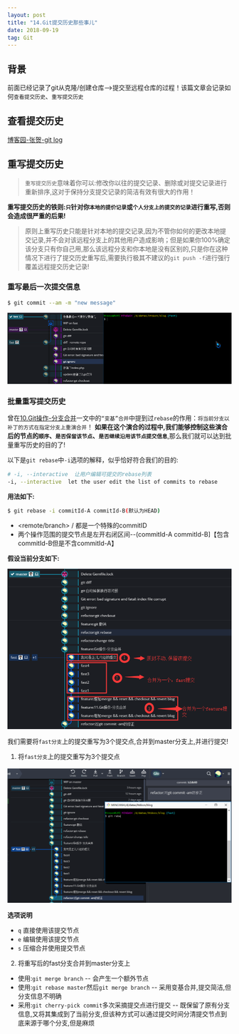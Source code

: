 ```yaml
---
layout: post
title: "14.Git提交历史那些事儿"
date: 2018-09-19
tag: Git
---
```


## 背景
前面已经记录了git从克隆/创建仓库-->提交至远程仓库的过程！该篇文章会记录如何`查看提交历史`、`重写提交历史`

## 查看提交历史
[博客园-张贺-git log](https://www.cnblogs.com/gbyukg/archive/2011/12/12/2285419.html)

## 重写提交历史
> `重写提交历史`意味着你可以:修改你以往的提交记录、删除或对提交记录进行重新排序,这对于保持分支提交记录的简洁有效有很大的作用！

**重写提交历史的铁则:`只`针对你`本地的提价记录`或`个人分支上的提交的记录`进行重写,否则会造成很严重的后果!**
>原则上重写历史只能是针对本地的提交记录,因为不管你如何的更改本地提交记录,并不会对该远程分支上的其他用户造成影响；但是如果你100%确定该分支只有你自己用,那么该远程分支和你本地是没有区别的,只是你在这种情况下进行了提交历史重写后,需要执行极其不建议的`git push -f`进行强行覆盖远程提交历史记录!

### 重写最后一次提交信息
```sh
$ git commit --am -m "new message"
```

![git commit --am](/images/article/git/git-commit-am.gif)

### 批量重写提交历史
曾在[10.Git操作-分支合并](https://minsonlee.github.io/2018/09/10.git-merge/)一文中的`“变基”合并`中提到过`rebase`的作用：`将当前分支以补丁的方式在指定分支上重演合并`！
**如果在这个演合的过程中,我们能够控制这些演合后的节点的`顺序`、`是否保留该节点`、`是否继续沿用该节点提交信息`**,那么我们就可以达到批量重写历史的目的了!

以下是`git rebase`中`-i`选项的解释，似乎恰好符合我们的目的:
```sh
# -i, --interactive  让用户编辑可提交的rebase列表
-i, --interactive  let the user edit the list of commits to rebase
```


**用法如下:**

```sh
$ git rebase -i commitId-A commitId-B(默认为HEAD) 
```
- <remote/branch> / <tag>都是一个特殊的commitID
- 两个操作范围的提交节点是左开右闭区间--(commitId-A commitId-B]【包含commitId-B但是不含commitId-A】

**假设当前分支如下:**

![git rebase situation](/images/article/git/git-rebase-now.png)

我们需要将`fast分支`上的提交重写为3个提交点,合并到master分支上,并进行提交!

1. 将`fast分支`上的提交重写为3个提交点

![git rebase -i](/images/article/git/git-rebase-i-commit.gif)

**选项说明**
- `q` 直接使用该提交节点
- `e` 编辑使用该提交节点
- `s` 压缩合并使用提交节点

2. 将重写后的fast分支合并到master分支上
- 使用:`git merge branch` -- 会产生一个额外节点
- 使用:`git rebase master`然后`git merge branch` -- 采用变基合并,提交简洁,但分支信息不明确
- 采用:`git cherry-pick commit`多次采摘提交点进行提交 -- 既保留了原有分支信息,又将其集成到了当前分支,但该种方式可以通过提交时间分清提交节点到底来源于哪个分支,但是麻烦